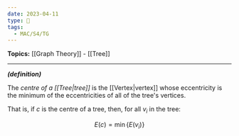 ```yaml
---
date: 2023-04-11
type: 🧠
tags:
  - MAC/S4/TG
---
```


**Topics:** [[Graph Theory]] - [[Tree]]

---

_**(definition)**_

The _centre of a [[Tree|tree]]_ is the [[Vertex|vertex]] whose eccentricity is the minimum of the eccentricities of all of the tree's vertices.

That is, if $c$ is the centre of a tree, then, for all $v_i$ in the tree:

$$
E(c) = \min\{E(v_i)\}
$$
